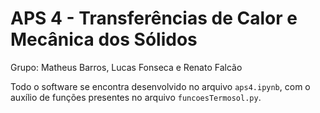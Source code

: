 # APS 4 - Transferências de Calor e Mecânica dos Sólidos

Grupo: Matheus Barros, Lucas Fonseca e Renato Falcão

Todo o software se encontra desenvolvido no arquivo `aps4.ipynb`, com o auxílio de funções presentes no arquivo `funcoesTermosol.py`. 